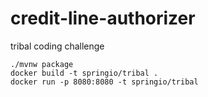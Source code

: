 # credit-line-authorizer
tribal coding challenge

```shell
./mvnw package
docker build -t springio/tribal .
docker run -p 8080:8080 -t springio/tribal
```

